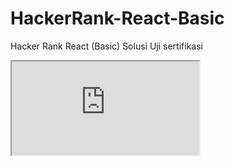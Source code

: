 # HackerRank-React-Basic
Hacker Rank React (Basic) Solusi Uji sertifikasi

<html>
  <head>
  </head>
  <body>
<iframe src="https://www.hackerrank.com/certificates/iframe/d43d22b5a671" title="Sertifikat React Basic"></iframe>
  </body>
    </html>
